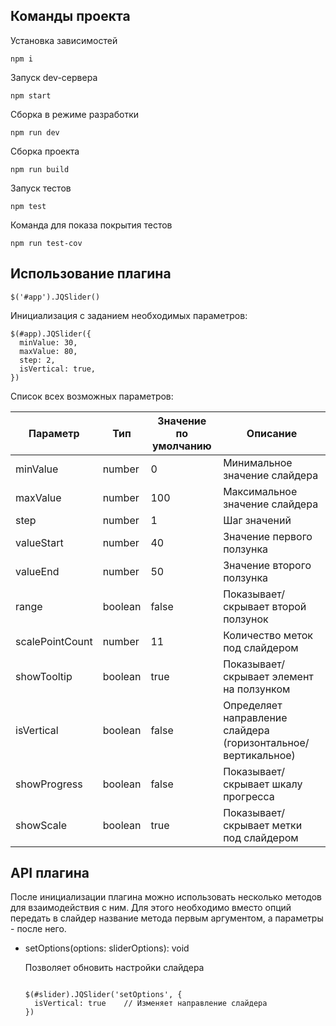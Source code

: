 ## Команды проекта
Установка зависимостей

`npm i`

Запуск dev-сервера

`npm start`

Сборка в режиме разработки

`npm run dev`

Сборка проекта

`npm run build`

Запуск тестов 

`npm test`

Команда для показа покрытия тестов 

`npm run test-cov`

## Использование плагина

```
$('#app').JQSlider()
```

Инициализация с заданием необходимых параметров:

```
$(#app).JQSlider({
  minValue: 30,
  maxValue: 80,
  step: 2,
  isVertical: true,
})
````

Список всех возможных параметров:

| Параметр          | Тип                | Значение по умолчанию | Описание                                                                                        |
|-------------------|--------------------|-----------------------|-------------------------------------------------------------------------------------------------|
| minValue          | number             | 0                     | Минимальное значение слайдера                                                                   |
| maxValue          | number             | 100                   | Максимальное значение слайдера                                                                  |
| step              | number             | 1                     | Шаг значений                                                                                    |
| valueStart        | number             | 40                    | Значение первого ползунка                                     |
| valueEnd          | number             | 50                    | Значение второго ползунка                                                    |
| range             | boolean            | false                 | Показывает/скрывает второй ползунок                                      |
| scalePointCount   | number             | 11                    | Количество меток под слайдером                                       |
| showTooltip       | boolean            | true                 | Показывает/скрывает элемент на ползунком                                                           |
| isVertical        | boolean            | false                  | Определяет направление слайдера (горизонтальное/вертикальное)                                   |
| showProgress      | boolean            | false                  | Показывает/скрывает шкалу прогресса                                                               |
| showScale         | boolean            | true                  | Показывает/скрывает метки под слайдером                                                               |

## API плагина

После инициализации плагина можно использовать несколько методов для взаимодействия с ним. Для этого необходимо вместо опций передать в слайдер название метода первым аргументом, а параметры - после него.

* setOptions(options: sliderOptions): void

  Позволяет обновить настройки слайдера

  ```
  
  $(#slider).JQSlider('setOptions', {
    isVertical: true    // Изменяет направление слайдера
  })


